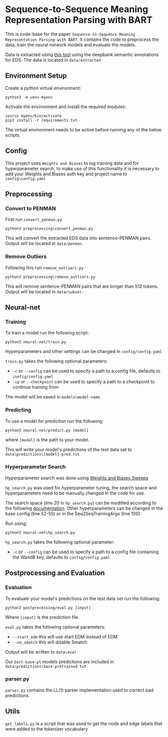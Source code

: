 # Sequence-to-Sequence Meaning Representation Parsing with BART
This is code-base for the paper `Sequence-to-Sequence Meaning Representation Parsing with BART`. It contains the code to preprocess the data, train the neural network models and evaluate the models.

Data is extracted using [this tool](https://gitlab.cs.uct.ac.za/jbuys/mrs-processing) using the deepbank semantic annotations for EDS. The data is located in `data/extracted`

## Environment Setup
Create a python virtual environment:
```
python3 -m venv myenv
```
Activate the environment and install the required modules:
```
source myenv/bin/activate
pip3 install -r requirements.txt
```
The virtual environment needs to be active before running any of the below scripts.

## Config
This project uses `Weights and Biases` to log training data and for hyperparameter search, to make use of this functionality it is necessary to add your Weights and Biases auth key and project name to `config\config.yaml`

## Preprocessing

### Convert to PENMAN
First run `convert_penman.py`
```
python3 preprocessing\convert_penman.py
```
This will convert the extracted EDS data into sentence-PENMAN pairs. Output will be located in `data/penman`.

### Remove Outliers
Following this run `remove_outliers.py`
```
python3 preprocessing\remove_outliers.py
```
This will remove sentence-PENMAN pairs that are longer than 512 tokens. Output will be located in `data/subset`.

## Neural-net
### Training
To train a model run the following script:
```
python3 neural-net/train.py
```
Hyperparameters and other settings can be changed in `config/config.yaml`

`train.py` takes the following optional parameters:
- `-c` or `--config` can be used to specify a path to a config file, defaults to `config/config.yaml`
- `-cp` or `--checkpoint` can be used to specify a path to a checkpoint to continue training from

The model will be saved in `models\model-name`

### Predicting
To use a model for prediction run the following:
```
python3 neural-net/predict.py [model]
```
where `[model]` is the path to your model.

This will write your model's predictions of the test data set to `data\predictions\[model]-pred.txt`

### Hyperparameter Search
Hyperparameter search was done using [Weights and Biases Sweeps](https://docs.wandb.ai/guides/sweeps)

`hp_search.py` was used for hyperparameter tuning, the search space and hyperparameters need to be manually changed in the code for use.

The search space (line 20 in `hp_search.py`) can be modified according to the following [documentation](https://docs.wandb.ai/guides/sweeps/configuration). Other hyperparameters can be changed in the base config (line 52-55) or in the Seq2SeqTrainingArgs (line 100)

Run using:
```
python3 neural-net\hp_search.py
```

`hp_search.py` takes the following optional parameter:
- `-c` or `--config` can be used to specify a path to a config file containing the WandB key, defaults to `config/config.yaml`

## Postprocessing and Evaluation
### Evaluation
To evaluate your model's predictions on the test data set run the following:
```
python3 postprocessing/eval.py [input]
```
Where `[input]` is the prediction file.

`eval.py` takes the following optional parameters:
- `--start_edm` this will use start EDM instead of EDM
- `--no_smatch` this will disable Smatch

Output will be written to `data\eval`

Our `bart-base-pt` models predictions are included in `data\predictions\base-pretrained.txt`

### parser.py
`parser.py` contains the LL(1) parser implementation used to correct bad predictions.

## Utils
`get_labels.py` is a script that was used to get the node and edge labels that were added to the tokenizer vocabulary